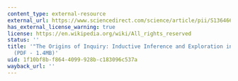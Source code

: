 ```yaml
---
content_type: external-resource
external_url: https://www.sciencedirect.com/science/article/pii/S1364661312001301
has_external_license_warning: true
license: https://en.wikipedia.org/wiki/All_rights_reserved
status: ''
title: '"The Origins of Inquiry: Inductive Inference and Exploration in Early Childhood."
  (PDF - 1.4MB)'
uid: 1f10bf8b-f864-4099-928b-c183096c537a
wayback_url: ''
---
```


